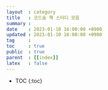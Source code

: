 ```yaml
---
layout  : category
title   : 코드숨 책 스터디 모음
summary : 
date    : 2023-01-10 16:00:00 +0900
updated : 2023-01-10 16:00:00 +0900
tag     : 
toc     : true
public  : true
parent  : [[index]]
latex   : false
---
```

* TOC
{:toc}

